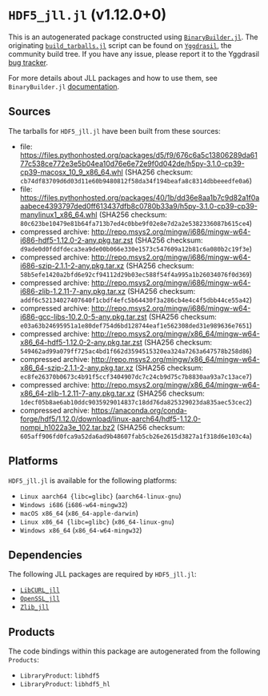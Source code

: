 # `HDF5_jll.jl` (v1.12.0+0)

This is an autogenerated package constructed using [`BinaryBuilder.jl`](https://github.com/JuliaPackaging/BinaryBuilder.jl). The originating [`build_tarballs.jl`](https://github.com/JuliaPackaging/Yggdrasil/blob/0dee9072d85bc5234860adde7558c2fd39b59791/H/HDF5/build_tarballs.jl) script can be found on [`Yggdrasil`](https://github.com/JuliaPackaging/Yggdrasil/), the community build tree.  If you have any issue, please report it to the Yggdrasil [bug tracker](https://github.com/JuliaPackaging/Yggdrasil/issues).

For more details about JLL packages and how to use them, see `BinaryBuilder.jl` [documentation](https://juliapackaging.github.io/BinaryBuilder.jl/dev/jll/).

## Sources

The tarballs for `HDF5_jll.jl` have been built from these sources:

* file: https://files.pythonhosted.org/packages/d5/f9/676c6a5c13806289da6177c538ce772e3e5b04ea10d76e6e72e9f0d042de/h5py-3.1.0-cp39-cp39-macosx_10_9_x86_64.whl (SHA256 checksum: `cb74df83709d6d03d11e60b9480812f58da34f194beafa8c8314dbbeeedfe0a6`)
* file: https://files.pythonhosted.org/packages/40/1b/dd36e8aa1b7c9d82a1f0aaabece4393797ded0ff613437dfb8c0780b33a9/h5py-3.1.0-cp39-cp39-manylinux1_x86_64.whl (SHA256 checksum: `80c623be10479e81b64fa713b7ed4c0bbe9f02e8e7d2a2e5382336087b615ce4`)
* compressed archive: http://repo.msys2.org/mingw/i686/mingw-w64-i686-hdf5-1.12.0-2-any.pkg.tar.zst (SHA256 checksum: `d9ade0d0fddfdeca3ea9de00b066e330e1573c547609a12b81c6a080b2c19f3e`)
* compressed archive: http://repo.msys2.org/mingw/i686/mingw-w64-i686-szip-2.1.1-2-any.pkg.tar.xz (SHA256 checksum: `58b5efe1420a2bfd6e92cf94112d29b03ec588f54f4a995a1b26034076f0d369`)
* compressed archive: http://repo.msys2.org/mingw/i686/mingw-w64-i686-zlib-1.2.11-7-any.pkg.tar.xz (SHA256 checksum: `addf6c52134027407640f1cbdf4efc5b64430f3a286cb4e4c4f5dbb44ce55a42`)
* compressed archive: http://repo.msys2.org/mingw/i686/mingw-w64-i686-gcc-libs-10.2.0-5-any.pkg.tar.zst (SHA256 checksum: `e03a63b24695951a1e80def754d6bd128744eaf1e562308ded31e989636e7651`)
* compressed archive: http://repo.msys2.org/mingw/x86_64/mingw-w64-x86_64-hdf5-1.12.0-2-any.pkg.tar.zst (SHA256 checksum: `549462ad99a079ff725ac4bd1f662d3594515320ea324a7263a647578b258d86`)
* compressed archive: http://repo.msys2.org/mingw/x86_64/mingw-w64-x86_64-szip-2.1.1-2-any.pkg.tar.xz (SHA256 checksum: `ec8fe26370b0673c4b91f5ccf3404907dc7c24cb9d75c7b8830aa93a7c13ace7`)
* compressed archive: http://repo.msys2.org/mingw/x86_64/mingw-w64-x86_64-zlib-1.2.11-7-any.pkg.tar.xz (SHA256 checksum: `1decf05b8ae6ab10ddc9035929014837c18dd76da825329023da835aec53cec2`)
* compressed archive: https://anaconda.org/conda-forge/hdf5/1.12.0/download/linux-aarch64/hdf5-1.12.0-nompi_h1022a3e_102.tar.bz2 (SHA256 checksum: `605aff906fd0fca9a52da6ad9b48607fab5cb26e2615d3827a1f318d6e103c4a`)

## Platforms

`HDF5_jll.jl` is available for the following platforms:

* `Linux aarch64 {libc=glibc}` (`aarch64-linux-gnu`)
* `Windows i686` (`i686-w64-mingw32`)
* `macOS x86_64` (`x86_64-apple-darwin`)
* `Linux x86_64 {libc=glibc}` (`x86_64-linux-gnu`)
* `Windows x86_64` (`x86_64-w64-mingw32`)

## Dependencies

The following JLL packages are required by `HDF5_jll.jl`:

* [`LibCURL_jll`](https://github.com/JuliaBinaryWrappers/LibCURL_jll.jl)
* [`OpenSSL_jll`](https://github.com/JuliaBinaryWrappers/OpenSSL_jll.jl)
* [`Zlib_jll`](https://github.com/JuliaBinaryWrappers/Zlib_jll.jl)

## Products

The code bindings within this package are autogenerated from the following `Products`:

* `LibraryProduct`: `libhdf5`
* `LibraryProduct`: `libhdf5_hl`
